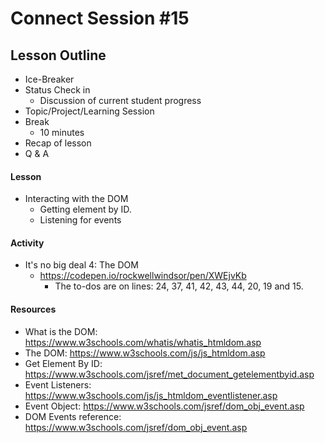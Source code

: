 # Connect Session #15

## Lesson Outline

  * Ice-Breaker
  * Status Check in
    * Discussion of current student progress
  * Topic/Project/Learning Session
  * Break
    * 10 minutes
  * Recap of lesson
  * Q & A

#### Lesson

  * Interacting with the DOM
    * Getting element by ID.
    * Listening for events

#### Activity

  * It's no big deal 4: The DOM
    * https://codepen.io/rockwellwindsor/pen/XWEjvKb
      * The to-dos are on lines: 24, 37, 41, 42, 43, 44, 20, 19 and 15.

#### Resources

  * What is the DOM: https://www.w3schools.com/whatis/whatis_htmldom.asp
  * The DOM: https://www.w3schools.com/js/js_htmldom.asp
  * Get Element By ID: https://www.w3schools.com/jsref/met_document_getelementbyid.asp
  * Event Listeners: https://www.w3schools.com/js/js_htmldom_eventlistener.asp
  * Event Object: https://www.w3schools.com/jsref/dom_obj_event.asp
  * DOM Events reference: https://www.w3schools.com/jsref/dom_obj_event.asp
